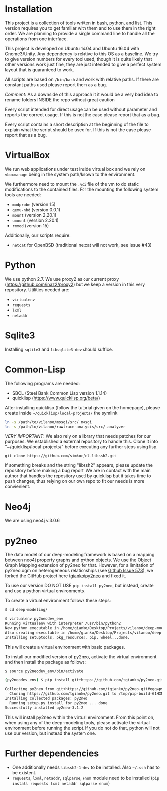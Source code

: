 # Installation

This project is a collection of tools written in bash, python, and list. 
This version requires you to get familiar with them and to use them in the
right order. We are planning to provide a single command line to handle all the 
operations from one interface.

This project is developed on Ubuntu 14.04 and Ubuntu 16.04 with Gnome3/Unity. 
Any dependency is relative to this OS as a baseline. We try to give version 
numbers for every tool used, though it is quite likely that other versions work
just fine, they are just intended to give a perfect system layout that is 
guaranteed to work.

All scripts are based on `/bin/bash` and work with relative paths. If there are
constant paths used please report them as a bug.

*Comment*: As a downside of this approach it it would be a very bad idea to
rename folders INSIDE the repo without great caution

Every script intended for direct usage can be used without parameter and reports
the correct usage. If this is not the case please report that as a bug.

Every script contains a short description at the beginning of the file to 
explain what the script should be used for. If this is not the case please 
report that as a bug.

# VirtualBox

We run web applications under test inside virtual box and we rely on `vboxmanage`
being in the system path/known to the environment.

We furthermore need to mount the `.vdi` file of the vm to do static 
modifications to the contained files. For the mounting the following system
tools are needed:

* `modprobe` (version 15)
* `qemu-nbd` (version 0.0.1)
* `mount`    (version 2.20.1)
* `umount`   (version 2.20.1)
* `rmmod`    (version 15)

Additionally, our scripts require:
* `netcat` for OpenBSD (traditional netcat will not work, see Issue #43)

# Python

We use python 2.7. We use proxy2 as our 
current proxy (https://github.com/inaz2/proxy2) but we keep a version in this
very repository. Utilities needed are:

* `virtualenv` 
* `requests`
* `lxml`
* `netaddr`

# Sqlite3

Installing `sqlite3` and `libsqlite3-dev` should suffice.

# Common-Lisp 

The following programs are needed:
* SBCL (Steel Bank Common Lisp version 1.1.14)
* quicklisp (https://www.quicklisp.org/beta/)

After installing quicklisp (follow the tutorial given on the homepage), please
create inside `~/quicklisp/local-projects/` the symlink

```bash
ln -s /path/to/vilanoo/mosgi/src/ mosgi 
ln -s /path/to/vilanoo/rawtrace-analysis/src/ analyzer
```

*VERY IMPORTANT*: We also rely on a library that needs patches for our purposes. 
We established a external repository to handle this. Clone it into 
"~/quicklisp/local-projects/" before executing any further steps using lisp.

    git clone https://github.com/simkoc/cl-libssh2.git

If something breaks and the string "libssh2" appears, please update the 
repository before making a bug report. We are in contact with the main author 
that handles the repository used by quicklisp but it takes time to push changes, 
thus relying on our own repo to fit our needs is more convienient.

# Neo4j

We are using neo4j v.3.0.6

# py2neo

The data model of our deep-modeling framework is based on a mapping between neo4j property graphs and python objects. We use the Object Graph Mapping extension of py2neo for that. However, for a limitation of py2neo.ogm on heterogeneous relationships (see [Github Issue 573](https://github.com/nigelsmall/py2neo/issues/573)), we forked the GitHub project here [tgianko/py2neo](https://github.com/tgianko/py2neo) and fixed it. 

To use our version DO NOT USE `pip install py2neo`, but instead, create and use a python virtual environments. 

To create a virtual environment follows these steps:

```bash
$ cd deep-modeling/

$ virtualenv py2neodev_env
Running virtualenv with interpreter /usr/bin/python2
New python executable in /home/gianko/Desktop/Projects/vilanoo/deep-modeling/py2neodev_env/bin/python2
Also creating executable in /home/gianko/Desktop/Projects/vilanoo/deep-modeling/py2neodev_env/bin/python
Installing setuptools, pkg_resources, pip, wheel...done.
```

This will create a virtual environment with basic packages. 

To install our modified version of py2neo, activate the virtual environment and then install the package as follows:

```bash
$ source py2neodev_env/bin/activate

(py2neodev_env) $ pip install git+https://github.com/tgianko/py2neo.git#egg=py2neo

Collecting py2neo from git+https://github.com/tgianko/py2neo.git#egg=py2neo
  Cloning https://github.com/tgianko/py2neo.git to /tmp/pip-build-61HXMR/py2neo
Installing collected packages: py2neo
  Running setup.py install for py2neo ... done
Successfully installed py2neo-3.1.2
```

This will install py2neo within the virtual environment. From this point on, when using any of the deep-modeling tools, please activate the virtual environment before running the script. If you do not do that, python will not use our version, but instead the system one.

# Further dependencies

- One additionally needs `libssh2-1-dev` to be installed. Also `~/.ssh` has to be existent.
- `requests`, `lxml`, `netaddr`, `sqlparse`, `enum` module need to be installed (`pip install requests lxml netaddr sqlparse enum`)